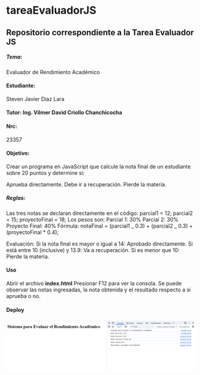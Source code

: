 # tareaEvaluadorJS

## Repositorio correspondiente a la Tarea Evaluador JS

##### Tema:

Evaluador de Rendimiento Académico

#### Estudiante:

Steven Javier Díaz Lara

#### Tutor: Ing. Vilmer David Criollo Chanchicocha

#### Nrc:

23357

#### Objetivo:

Crear un programa en JavaScript que calcule la nota final de un estudiante sobre 20 puntos y determine si:

Aprueba directamente.
Debe ir a recuperación.
Pierde la materia.

##### Reglas:

Las tres notas se declaran directamente en el código:
parcial1 = 12;
parcial2 = 15;
proyectoFinal = 18;
Los pesos son:
Parcial 1: 30%
Parcial 2: 30%
Proyecto Final: 40%
Fórmula:
notaFinal = (parcial1 _ 0.3) + (parcial2 _ 0.3) + (proyectoFinal \* 0.4);

Evaluación:
Si la nota final es mayor o igual a 14: Aprobado directamente.
Si está entre 10 (inclusive) y 13.9: Va a recuperación.
Si es menor que 10: Pierde la materia.

#### Uso

Abrir el archivo **index.html**
Presionar F12 para ver la consola.
Se puede observar las notas ingresadas, la nota obtenida y el resultado respecto a si aprueba o no.

#### Deploy

![Captura Deploy](public/img/Captura1.png)
